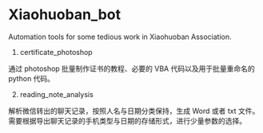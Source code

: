 # Xiaohuoban_bot

Automation tools for some tedious work in Xiaohuoban Association.

1. certificate_photoshop

通过 photoshop 批量制作证书的教程、必要的 VBA 代码以及用于批量重命名的 python 代码。

2. reading_note_analysis

解析微信转出的聊天记录，按照人名与日期分类保持，生成 Word 或者 txt 文件。需要根据导出聊天记录的手机类型与日期的存储形式，进行少量参数的选择。
